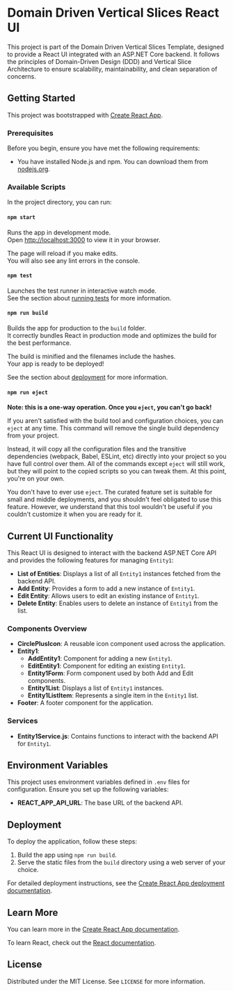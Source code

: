 # Domain Driven Vertical Slices React UI

This project is part of the Domain Driven Vertical Slices Template, designed to provide a React UI integrated with an ASP.NET Core backend. It follows the principles of Domain-Driven Design (DDD) and Vertical Slice Architecture to ensure scalability, maintainability, and clean separation of concerns.

## Getting Started

This project was bootstrapped with [Create React App](https://github.com/facebook/create-react-app).

### Prerequisites

Before you begin, ensure you have met the following requirements:

- You have installed Node.js and npm. You can download them from [nodejs.org](https://nodejs.org/).

### Available Scripts

In the project directory, you can run:

#### `npm start`

Runs the app in development mode.\
Open [http://localhost:3000](http://localhost:3000) to view it in your browser.

The page will reload if you make edits.\
You will also see any lint errors in the console.

#### `npm test`

Launches the test runner in interactive watch mode.\
See the section about [running tests](https://facebook.github.io/create-react-app/docs/running-tests) for more information.

#### `npm run build`

Builds the app for production to the `build` folder.\
It correctly bundles React in production mode and optimizes the build for the best performance.

The build is minified and the filenames include the hashes.\
Your app is ready to be deployed!

See the section about [deployment](https://facebook.github.io/create-react-app/docs/deployment) for more information.

#### `npm run eject`

**Note: this is a one-way operation. Once you `eject`, you can't go back!**

If you aren't satisfied with the build tool and configuration choices, you can `eject` at any time. This command will remove the single build dependency from your project.

Instead, it will copy all the configuration files and the transitive dependencies (webpack, Babel, ESLint, etc) directly into your project so you have full control over them. All of the commands except `eject` will still work, but they will point to the copied scripts so you can tweak them. At this point, you're on your own.

You don't have to ever use `eject`. The curated feature set is suitable for small and middle deployments, and you shouldn't feel obligated to use this feature. However, we understand that this tool wouldn't be useful if you couldn't customize it when you are ready for it.

## Current UI Functionality

This React UI is designed to interact with the backend ASP.NET Core API and provides the following features for managing `Entity1`:

- **List of Entities**: Displays a list of all `Entity1` instances fetched from the backend API.
- **Add Entity**: Provides a form to add a new instance of `Entity1`.
- **Edit Entity**: Allows users to edit an existing instance of `Entity1`.
- **Delete Entity**: Enables users to delete an instance of `Entity1` from the list.

### Components Overview

- **CirclePlusIcon**: A reusable icon component used across the application.
- **Entity1**:
  - **AddEntity1**: Component for adding a new `Entity1`.
  - **EditEntity1**: Component for editing an existing `Entity1`.
  - **Entity1Form**: Form component used by both Add and Edit components.
  - **Entity1List**: Displays a list of `Entity1` instances.
  - **Entity1ListItem**: Represents a single item in the `Entity1` list.
- **Footer**: A footer component for the application.

### Services

- **Entity1Service.js**: Contains functions to interact with the backend API for `Entity1`.

## Environment Variables

This project uses environment variables defined in `.env` files for configuration. Ensure you set up the following variables:

- **REACT_APP_API_URL**: The base URL of the backend API.

## Deployment

To deploy the application, follow these steps:

1. Build the app using `npm run build`.
2. Serve the static files from the `build` directory using a web server of your choice.

For detailed deployment instructions, see the [Create React App deployment documentation](https://facebook.github.io/create-react-app/docs/deployment).

## Learn More

You can learn more in the [Create React App documentation](https://facebook.github.io/create-react-app/docs/getting-started).

To learn React, check out the [React documentation](https://reactjs.org/).

## License

Distributed under the MIT License. See `LICENSE` for more information.
